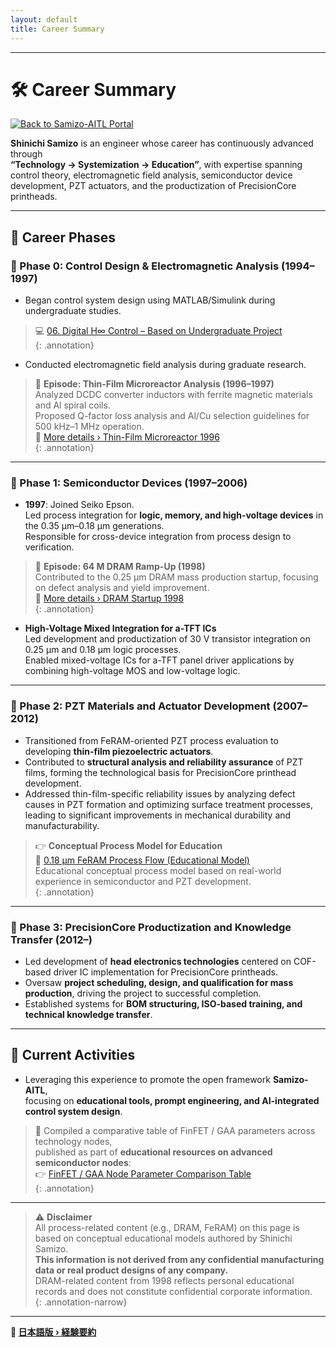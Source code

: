 ```yaml
---
layout: default
title: Career Summary
---
```


---

# 🛠️ Career Summary
[![Back to Samizo-AITL Portal](https://img.shields.io/badge/Back%20to%20Samizo--AITL%20Portal-brightgreen)](https://samizo-aitl.github.io/en/) 

**Shinichi Samizo** is an engineer whose career has continuously advanced through  
**“Technology → Systemization → Education”**, with expertise spanning control theory, electromagnetic field analysis, semiconductor device development, PZT actuators, and the productization of PrecisionCore printheads.

---

## 📘 Career Phases

### 🔹 Phase 0: Control Design & Electromagnetic Analysis (1994–1997)

- Began control system design using MATLAB/Simulink during undergraduate studies.

> 💻 [06. Digital H∞ Control – Based on Undergraduate Project](https://samizo-aitl.github.io/EduController/part04_digital/theory/06_digital_hinf_control.html)  
{: .annotation}

- Conducted electromagnetic field analysis during graduate research.

> 🧪 **Episode: Thin-Film Microreactor Analysis (1996–1997)**  
> Analyzed DCDC converter inductors with ferrite magnetic materials and Al spiral coils.  
> Proposed Q-factor loss analysis and Al/Cu selection guidelines for 500 kHz–1 MHz operation.  
> 🔗 [More details › Thin-Film Microreactor 1996](https://samizo-aitl.github.io/Edusemi-Plus/archive/in1996/thinfilm_microreactor/)  
{: .annotation}

---

### 🔹 Phase 1: Semiconductor Devices (1997–2006)

- **1997**: Joined Seiko Epson.  
  Led process integration for **logic, memory, and high-voltage devices** in the 0.35 µm–0.18 µm generations.  
  Responsible for cross-device integration from process design to verification.

> 🧩 **Episode: 64 M DRAM Ramp-Up (1998)**  
> Contributed to the 0.25 µm DRAM mass production startup, focusing on defect analysis and yield improvement.  
> 🔗 [More details › DRAM Startup 1998](https://samizo-aitl.github.io/Edusemi-Plus/archive/in1998/DRAM_Startup_64M_1998/)  
{: .annotation}

- **High-Voltage Mixed Integration for a-TFT ICs**  
  Led development and productization of 30 V transistor integration on 0.25 µm and 0.18 µm logic processes.  
  Enabled mixed-voltage ICs for a-TFT panel driver applications by combining high-voltage MOS and low-voltage logic.

---

### 🔹 Phase 2: PZT Materials and Actuator Development (2007–2012)

- Transitioned from FeRAM-oriented PZT process evaluation to developing **thin-film piezoelectric actuators**.  
- Contributed to **structural analysis and reliability assurance** of PZT films, forming the technological basis for PrecisionCore printhead development.  
- Addressed thin-film-specific reliability issues by analyzing defect causes in PZT formation and optimizing surface treatment processes,  
  leading to significant improvements in mechanical durability and manufacturability.

> 👉 **Conceptual Process Model for Education**  
> 📘 [0.18 µm FeRAM Process Flow (Educational Model)](https://samizo-aitl.github.io/Edusemi-v4x/d_chapter1_memory_technologies/doc_FeRAM/0.18um_FeRAM_ProcessFlow)  
> Educational conceptual process model based on real-world experience in semiconductor and PZT development.  
{: .annotation}

---

### 🔹 Phase 3: PrecisionCore Productization and Knowledge Transfer (2012–)

- Led development of **head electronics technologies** centered on COF-based driver IC implementation for PrecisionCore printheads.  
- Oversaw **project scheduling, design, and qualification for mass production**, driving the project to successful completion.  
- Established systems for **BOM structuring, ISO-based training, and technical knowledge transfer**.

---

## 🎯 Current Activities

- Leveraging this experience to promote the open framework **Samizo-AITL**,  
  focusing on **educational tools, prompt engineering, and AI-integrated control system design**.

> 📌 Compiled a comparative table of FinFET / GAA parameters across technology nodes,  
> published as part of **educational resources on advanced semiconductor nodes**:  
> 👉 [FinFET / GAA Node Parameter Comparison Table](https://samizo-aitl.github.io/Edusemi-v4x/f_chapter1_finfet_gaa/appendixf1_05_node_params)  
{: .annotation}

---

> ⚠️ **Disclaimer**  
> All process-related content (e.g., DRAM, FeRAM) on this page is based on conceptual educational models authored by Shinichi Samizo.  
> **This information is not derived from any confidential manufacturing data or real product designs of any company.**  
> DRAM-related content from 1998 reflects personal educational records and does not constitute confidential corporate information.  
{: .annotation-narrow}

---

**🔗 [日本語版 › 経験要約](../index.md)**
